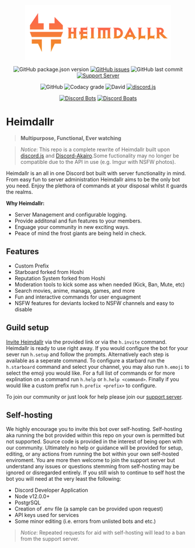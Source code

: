 <div align="center">
  <br />
  <p>
    <a href="https://github.com/VulgarBear/heimdallr"> <img src="./assets/images/Heimdallr.png" width="400" alt="Heimdallr" /> </a>
  </p>
  <p>
    <img alt="GitHub package.json version" src="https://img.shields.io/github/package-json/v/VulgarBear/heimdallr?style=for-the-badge">
    <a href="https://github.com/VulgarBear/heimdall/issues"><img alt="GitHub issues" src="https://img.shields.io/github/issues/VulgarBear/heimdall?style=for-the-badge"></a>
    <img alt="GitHub last commit" src="https://img.shields.io/github/last-commit/vulgarbear/heimdallr?style=for-the-badge">
    <a href="https://discord.gg/E9cJjvw"><img alt="Support Server" src="https://img.shields.io/discord/540671346728763392?color=%237289da%20&label=Discord&logo=discord&logoColor=white&style=for-the-badge"></a>
  </p>
  <p>
    <img alt="GitHub" src="https://img.shields.io/github/license/vulgarbear/heimdall?style=for-the-badge">
    <img alt="Codacy grade" src="https://img.shields.io/codacy/grade/f6f32a91a6994bb69f8f282365c60857?style=for-the-badge">
    <img alt="David" src="https://img.shields.io/david/vulgarbear/heimdallr?style=for-the-badge">
    <a href="https://discord.js.org/#/"><img src="https://img.shields.io/badge/discord-js-blue.svg?style=for-the-badge" alt="discord.js"></a>
  </p>
  <p>
  <a href="https://top.gg/bot/391050398850613250"><img alt="Discord Bots" src="https://top.gg/api/widget/391050398850613250.svg"></a>
  <a href="https://discord.boats/bot/391050398850613250"><img alt="Discord Boats" src="https://discord.boats/api/widget/391050398850613250?type=svg"></a>
  </p>
</div>

# **Heimdallr**
>__**Multipurpose, Functional, Ever watching**__

>*Notice*: This repo is a complete rewrite of Heimdallr built upon [discord.js](https://discord.js.org/#/) and [Discord-Akairo](https://discord-akairo.github.io/#/).Some fuctionality may no longer be compatible due to the API in use (e.g. Imgur with NSFW photos).

Heimdallr is an all in one Discord bot built with server functionality in mind. From easy fun to server administration Heimdallr aims to be the only bot you need. Enjoy the plethora of commands at your disposal whilst it guards the realms.

**Why Heimdallr:**
* Server Management and configurable logging.
* Provide additonal and fun features to your members.
* Enguage your community in new exciting ways.
* Peace of mind the frost giants are being held in check.

## Features
* Custom Prefix
* Starboard forked from Hoshi
* Reputation System forked from Hoshi
* Moderation tools to kick some ass when needed (Kick, Ban, Mute, etc)
* Search movies, anime, managa, games, and more
* Fun and interactive commands for user enguagment
* NSFW features for deviants locked to NSFW channels and easy to disable

## Guild setup

[Invite Heimdallr](768354986454810694) via the provided link or via the `h.invite` command. Heimdallr is ready to use right away. If you would configure the bot for your sever run `h.setup` and follow the prompts. Alternatively each step is available as a seperate command. To configure a starbard run the `h.starboard` command and select your channel, you may also run `h.emoji` to select the emoji you would like. For a full list of commands or for more explination on a command run `h.help` or `h.help <command>`. Finally if you would like a custom prefix run `h.prefix <prefix>` to configure.

To join our community or just look for help please join our [support server](https://discord.gg/E9cJjvw).

## Self-hosting
We highly encourage you to invite this bot over self-hosting. Self-hosting aka running the bot provided within this repo on your own is permitted but not supported. Source code is provided in the interest of being open with our community. Ultimately no help or guidance will be provided for setup, editing, or any actions from running the bot within your own self-hosted enviroment. You are more then welcome to join the support server but understand any issues or questions stemming from self-hosting may be ignored or disregarded entirely. If you still wish to continue to self host the bot you will need at the very least the following:

* Discord Developer Application
* Node v12.0.0+
* PostgrSQL
* Creation of .env file (a sample can be provided upon request)
* API keys used for services
* Some minor editing (i.e. errors from unlisted bots and etc.)

> *Notice*: Repeated requests for aid with self-hosting will lead to a ban from the support server.